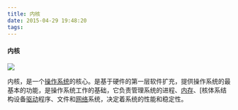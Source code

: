 ```yaml
---
title: 内核
date: 2015-04-29 19:48:20
tags: 
---
```


#### 内核

![](http://ohbzayk4i.bkt.clouddn.com/17-1-6/18273845-file_1483690773141_92b7.jpg)

内核，是一个[操作系统](http://baike.baidu.com/view/880.htm)的核心。是基于硬件的第一层软件扩充，提供操作系统的最基本的功能，是操作系统工作的基础，它负责管理系统的进程、[内存](http://baike.baidu.com/view/1082.htm)、[核体系结构设备[驱动](http://baike.baidu.com/view/43111.htm)程序、文件和[网络](http://baike.baidu.com/view/3487.htm)系统，决定着系统的性能和稳定性。